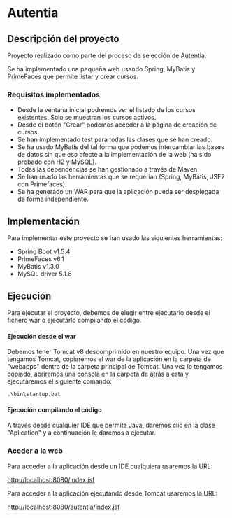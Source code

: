 # Autentia

## Descripción del proyecto

Proyecto realizado como parte del proceso de selección de Autentia.

Se ha implementado una pequeña web usando Spring, MyBatis y PrimeFaces que permite listar y crear cursos.

### Requisitos implementados

 - Desde la ventana inicial podremos ver el listado de los cursos existentes. Solo se muestran los cursos activos.
 - Desde el botón "Crear" podemos acceder a la página de creación de cursos.
 - Se han implementado test para todas las clases que se han creado.
 - Se ha usado MyBatis del tal forma que podemos intercambiar las bases de datos sin que eso afecte a la implementación de la web (ha sido probado con H2 y MySQL).
 - Todas las dependencias se han gestionado a través de Maven.
 - Se han usado las herramientas que se requerían (Spring, MyBatis, JSF2 con Primefaces).
 - Se ha generado un WAR para que la aplicación pueda ser desplegada de forma independiente.


## Implementación

Para implementar este proyecto se han usado las siguientes herramientas:

 - Spring Boot v1.5.4
 - PrimeFaces v6.1
 - MyBatis v1.3.0
 - MySQL driver 5.1.6

## Ejecución

Para ejecutar el proyecto, debemos de elegir entre ejecutarlo desde el fichero war o ejecutarlo compilando el código.

#### Ejecución desde el war

Debemos tener Tomcat v8 descomprimido en nuestro equipo.
Una vez que tengamos Tomcat, copiaremos el war de la aplicación en la carpeta de "webapps" dentro de la carpeta principal de Tomcat. Una vez lo tengamos copiado, abriremos una consola en la carpeta de atrás a esta y ejecutaremos el siguiente comando:

`.\bin\startup.bat`


#### Ejecución compilando el código
A través desde cualquier IDE que permita Java, daremos clic en la clase "Aplication" y a continuación le daremos a ejecutar.

### Aceder a la web

Para acceder a la aplicación desde un IDE cualquiera usaremos la URL:

[http://localhost:8080/index.jsf](http://localhost:8080/index.jsf)

Para acceder a la aplicación ejecutando desde Tomcat usaremos la URL:

[http://localhost:8080/autentia/index.jsf](http://localhost:8080/autentia/index.jsf)
